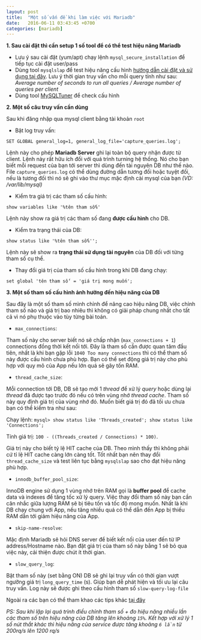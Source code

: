 ```yaml
---
layout: post
title:  "Một số vấn đề khi làm việc với Mariadb"
date:   2016-06-11 03:43:45 +0700
categories: [mariadb]
---
```




**1. Sau cài đặt thì cần setup 1 số tool để có thể test hiệu năng Mariadb** 

* Lưu ý sau cài đặt (yum/apt) chạy lệnh `mysql_secure_installation` để tiếp tục cài đặt user/pass
* Dùng tool `mysqlslap` để test hiệu năng cấu hình 
[hướng dẫn cài đặt và sử dụng tại đây](https://www.digitalocean.com/community/tutorials/how-to-measure-mysql-query-performance-with-mysqlslap).
Lưu ý thời gian truy vấn cho mỗi query tính như sau: _Average number of seconds to run all queries / Average number of queries per client_
* Dùng tool [MySQLTuner](https://github.com/major/MySQLTuner-perl) để check cấu hình

**2. Một số câu truy vấn cần dùng**

Sau khi đăng nhập qua mysql client bằng tài khoản `root`

* Bật log truy vấn: 

`SET GLOBAL general_log=1, general_log_file='capture_queries.log';`

Lệnh này cho phép __Mariadb Server__ ghi lại toàn bộ query nhận được từ client. Lệnh này rất hữu ích đối với quá trình turning hệ thống.
Nó cho bạn biết mỗi request của bạn tới server thì dùng đến tài nguyên DB như thế nào. File `capture_queries.log` có thể dùng đường 
dẫn tương đối hoặc tuyệt đối, nếu là tương đối thì nó sẽ ghi vào thư mục mặc định cài mysql của bạn _(VD: /var/lib/mysql)_ 

* Kiểm tra giá trị các tham số cấu hình:

`show variables like '%tên tham số%'`

Lệnh này show ra giá trị các tham số đang __được cấu hình__ cho DB.

* Kiểm tra trạng thái của DB:

`show status like '%tên tham số%'';`

Lệnh này sẽ show ra __trạng thái sử dụng tài nguyên__ của DB đối với từng tham số cụ thể.

* Thay đổi giá trị của tham số cầu hình trong khi DB đang chạy:

`set global 'tên tham số' = 'giá trị mong muốn';`

**3. Một số tham số cấu hình ảnh hưởng đến hiệu năng của DB**

Sau đây là một số tham số mình chỉnh để nâng cao hiệu năng DB, việc chỉnh tham số nào và giá trị bao nhiêu thì không có giải pháp chung nhất
cho tất cả vì nó phụ thuộc vào tùy từng bài toán.

* `max_connections`:

Tham số này cho server biết nó sẽ chấp nhận (`max_connections + 1`) connections đồng thời kết nối tới.
Đây là tham số cần được quan tâm đầu tiên, nhất là khi bạn gặp lỗi `1040 Too many connections` thì có thể tham số này được cấu hình chưa phù hợp.
Bạn có thể set động giá trị này cho phù hợp với quy mô của App nếu lớn quá sẽ gây tốn RAM.

* `thread_cache_size`:

Mỗi connection tới DB, DB sẽ tạo mới 1 _thread_ để xử lý _query_ hoặc dùng lại _thread_ đã được tạo trước đó nếu có trên vùng nhớ _thread cache_.
Tham số này quy định giá trị của vùng nhớ đó. Muốn biết giá trị đó đã tối ưu chưa bạn có thể kiểm tra như sau:

Chạy lệnh:
`mysql> show status like 'Threads_created'; show status like 'Connections';`

Tính giá trị: `100 - ((Threads_created / Connections) * 100)`. 

Giá trị này cho biết tỷ lệ HIT cache của DB.
Theo mình thấy thì không phải cứ tỉ lệ HIT cache càng lớn càng tốt. Tốt nhất bạn nên thay đổi `thread_cache_size` và test liên tục bằng `mysqlslap`
sao cho đạt hiệu năng phù hợp.

* `innodb_buffer_pool_size`:

InnoDB engine sử dụng 1 vùng nhớ trên RAM gọi là __buffer pool__ để cache data và indexes để tăng tốc xử lý query.
Việc thay đổi tham số này bạn cần cân nhắc giữa lượng RAM sẽ bị tiêu tốn và tốc độ mong muốn. Nhất là khi DB chạy chung với App, nếu tăng 
nhiều quá có thể dẫn đến App bị thiếu RAM dẫn tới giảm hiệu năng của App.


* `skip-name-resolve`:

Mặc định Mariadb sẽ hỏi DNS server để biết kết nối của user đến từ IP address/Hostname nào. Bạn đặt giá trị của tham số này bằng 1 sẽ
bỏ qua việc này, cải thiện được chút ít thời gian.

* `slow_query_log`:

Bật tham số này (set bằng ON) DB sẽ ghi lại truy vấn có thời gian vượt ngưỡng giá trị `long_query_time` (s). Giúp bạn dễ phát hiện và tối ưu lại câu truy vấn.
Log này sẽ được ghi theo cấu hình tham số `slow-query-log-file` 

Ngoài ra các bạn có thể tham khao các tips khác [tại đây](http://www.tecmint.com/mysql-mariadb-performance-tuning-and-optimization/)

_PS:_
_Sau khi lặp lại quá trình điều chỉnh tham số + đo hiệu năng nhiều lần các tham số trên hiệu năng của DB tăng lên khoảng `15%`._
_Kết hợp với xử lý 1 số nút thắt khác thì hiệu năng của service được tăng khoảng `6 lần` từ 200rq/s lên 1200 rq/s_
